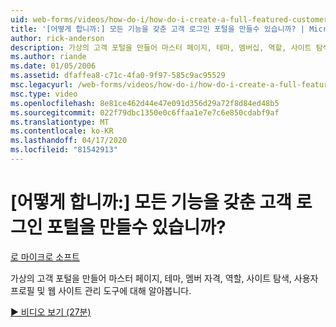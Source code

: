 ```yaml
---
uid: web-forms/videos/how-do-i/how-do-i-create-a-full-featured-customer-login-portal
title: '[어떻게 합니까:] 모든 기능을 갖춘 고객 로그인 포털을 만들수 있습니까? | Microsoft 문서'
author: rick-anderson
description: 가상의 고객 포털을 만들어 마스터 페이지, 테마, 멤버십, 역할, 사이트 탐색, 사용자 프로필 및...
ms.author: riande
ms.date: 01/05/2006
ms.assetid: dfaffea8-c71c-4fa0-9f97-585c9ac95529
msc.legacyurl: /web-forms/videos/how-do-i/how-do-i-create-a-full-featured-customer-login-portal
msc.type: video
ms.openlocfilehash: 8e81ce462d44e47e091d356d29a72f8d84ed48b5
ms.sourcegitcommit: 022f79dbc1350e0c6ffaa1e7e7c6e850cdabf9af
ms.translationtype: MT
ms.contentlocale: ko-KR
ms.lasthandoff: 04/17/2020
ms.locfileid: "81542913"
---
```

# <a name="how-do-i-create-a-full-featured-customer-login-portal"></a>[어떻게 합니까:] 모든 기능을 갖춘 고객 로그인 포털을 만들수 있습니까?

[로 마이크로 소프트](https://github.com/microsoft)

가상의 고객 포털을 만들어 마스터 페이지, 테마, 멤버 자격, 역할, 사이트 탐색, 사용자 프로필 및 웹 사이트 관리 도구에 대해 알아봅니다.

[&#9654; 비디오 보기 (27분)](https://channel9.msdn.com/Blogs/ASP-NET-Site-Videos/how-do-i-create-a-full-featured-customer-login-portal)

